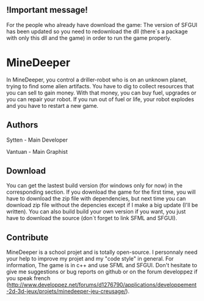 !Important message!
-------------------
For the people who already have download the game:
The version of SFGUI has been updated so you need to redownload the dll (there`s a package with only this dll and the game)
in order to run the game properly.

MineDeeper
==========

In MineDeeper, you control a driller-robot who is on an unknown planet, trying to find some alien artifacts.
You have to dig to collect resources that you can sell to gain money. With that money, you can buy fuel, upgrades
or you can repair your robot. If you run out of fuel or life, your robot explodes and you have to restart a new game.

Authors
-------
Sytten - Main Developer

Vantuan - Main Graphist

Download
--------
You can get the lastest build version (for windows only for now) in the corresponding section.
If you download the game for the first time, you will have to download the zip file with dependencies, but next
time you can download zip file without the depencies except if I make a big update (I'll be written).
You can also build build your own version if you want, you just have to download the source
(don`t forget to link SFML and SFGUI).

Contribute
--------
MineDeeper is a school projet and is totally open-source. I personnaly need your help to improve my projet
and my "code style" in general. For information, The game is in c++ and use SFML and SFGUI.
Don't hesitate to give me suggestions or bug reports on github or on the forum developpez if you speak french 
(http://www.developpez.net/forums/d1276790/applications/developpement-2d-3d-jeux/projets/minedeeper-jeu-creusage/).